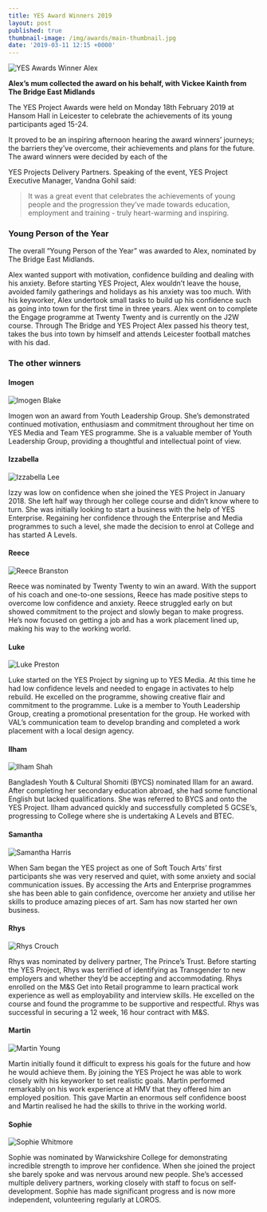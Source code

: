 ```yaml
---
title: YES Award Winners 2019
layout: post
published: true
thumbnail-image: /img/awards/main-thumbnail.jpg
date: '2019-03-11 12:15 +0000'
---
```


![YES Awards Winner Alex](/img/awards/winners/alex.jpg)

<strong>Alex’s mum collected the award on his behalf, with Vickee Kainth from The Bridge East Midlands</strong>

The YES Project Awards were held on Monday 18th February 2019 at Hansom Hall in Leicester to celebrate the achievements of its young participants aged 15-24. 

It proved to be an inspiring afternoon hearing the award winners’ journeys; the barriers they’ve overcome, their achievements and plans for the future.  The award winners were decided by each of the 

YES Projects Delivery Partners.
Speaking of the event, YES Project Executive Manager, Vandna Gohil said:

<blockquote>It was a great event that celebrates the achievements of young people and the progression they’ve made towards education, employment and training - truly heart-warming and inspiring.</blockquote>

### Young Person of the Year

The overall “Young Person of the Year” was awarded to Alex, nominated by The Bridge East Midlands.

Alex wanted support with motivation, confidence building and dealing with his anxiety. Before starting YES Project, Alex wouldn’t leave the house, avoided family gatherings and holidays as his anxiety was too much. With his keyworker, Alex undertook small tasks to build up his confidence such as going into town for the first time in three years. Alex went on to complete the Engage programme at Twenty Twenty and is currently on the J2W course. Through The Bridge and YES Project Alex passed his theory test, takes the bus into town by himself and attends Leicester football matches with his dad. 

### The other winners

#### Imogen

![Imogen Blake](/img/awards/winners/imogen.jpg)

Imogen won an award from Youth Leadership Group. She’s demonstrated continued motivation, enthusiasm and commitment throughout her time on YES Media and Team YES programme. She is a valuable member of Youth Leadership Group, providing a thoughtful and intellectual point of view.

#### Izzabella

![Izzabella Lee](/img/awards/winners/izabella.jpg)

Izzy was low on confidence when she joined the YES Project in January 2018. She left half way through her college course and didn’t know where to turn. She was initially looking to start a business with the help of YES Enterprise. Regaining her confidence through the Enterprise and Media programmes to such a level, she made the decision to enrol at College and has started A Levels.

#### Reece

![Reece Branston](/img/awards/winners/reece.jpg)

Reece was nominated by Twenty Twenty to win an award. With the support of his coach and one-to-one sessions, Reece has made positive steps to overcome low confidence and anxiety. Reece struggled early on but showed commitment to the project and slowly began to make progress. He’s now focused on getting a job and has a work placement lined up, making his way to the working world.

#### Luke

![Luke Preston](/img/awards/winners/luke.jpg)

Luke started on the YES Project by signing up to YES Media. At this time he had low confidence levels and needed to engage in activates to help rebuild. He excelled on the programme, showing creative flair and commitment to the programme. Luke is a member to Youth Leadership Group, creating a promotional presentation for the group. He worked with VAL’s communication team to develop branding and completed a work placement with a local design agency.

#### Ilham

![Ilham Shah](/img/awards/winners/ilham.jpg)

Bangladesh Youth & Cultural Shomiti (BYCS) nominated Illam for an award. After completing her secondary education abroad, she had some functional English but lacked qualifications. She was referred to BYCS and onto the YES Project. Ilham advanced quickly and successfully completed 5 GCSE’s, progressing to College where she is undertaking A Levels and BTEC.

#### Samantha

![Samantha Harris](/img/awards/winners/samantha.jpg)

When Sam began the YES project as one of Soft Touch Arts’ first participants she was very reserved and quiet, with some anxiety and social communication issues. By accessing the Arts and Enterprise programmes she has been able to gain confidence, overcome her anxiety and utilise her skills to produce amazing pieces of art. Sam has now started her own business.

#### Rhys

![Rhys Crouch](/img/awards/winners/rhys.jpg)

Rhys was nominated by delivery partner, The Prince’s Trust. Before starting the YES Project, Rhys was terrified of identifying as Transgender to new employers and whether they’d be accepting and accommodating. Rhys enrolled on the M&S Get into Retail programme to learn practical work experience as well as employability and interview skills. He excelled on the course and found the programme to be supportive and respectful. Rhys was successful in securing a 12 week, 16 hour contract with M&S.

#### Martin

![Martin Young](/img/awards/winners/martin.jpg)

Martin initially found it difficult to express his goals for the future and how he would achieve them. By joining the YES Project he was able to work closely with his keyworker to set realistic goals. Martin performed remarkably on his work experience at HMV that they offered him an employed position. This gave Martin an enormous self confidence boost and Martin realised he had the skills to thrive in the working world.

#### Sophie

![Sophie Whitmore](/img/awards/winners/sophie.jpg)

Sophie was nominated by Warwickshire College for demonstrating incredible strength to improve her confidence. When she joined the project she barely spoke and was nervous around new people. She’s accessed multiple delivery partners, working closely with staff to focus on self-development. Sophie has made significant progress and is now more independent, volunteering regularly at LOROS.